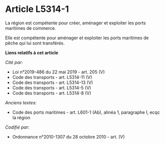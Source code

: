 # Article L5314-1

La région est compétente pour créer, aménager et exploiter les ports maritimes de commerce.

Elle est compétente pour aménager et exploiter les ports maritimes de pêche qui lui sont transférés.

**Liens relatifs à cet article**

_Cité par_:

  - Loi n°2019-486 du 22 mai 2019 - art. 205 (V)
  - Code des transports - art. L5314-11 (V)
  - Code des transports - art. L5314-13 (V)
  - Code des transports - art. L5314-5 (V)
  - Code des transports - art. L5314-8 (V)

_Anciens textes_:

  - Code des ports maritimes - art. L601-1 (Ab), alinéa 1, paragraphe I, ecqc la région

_Codifié par_:

  - Ordonnance n°2010-1307 du 28 octobre 2010 - art. (V)
